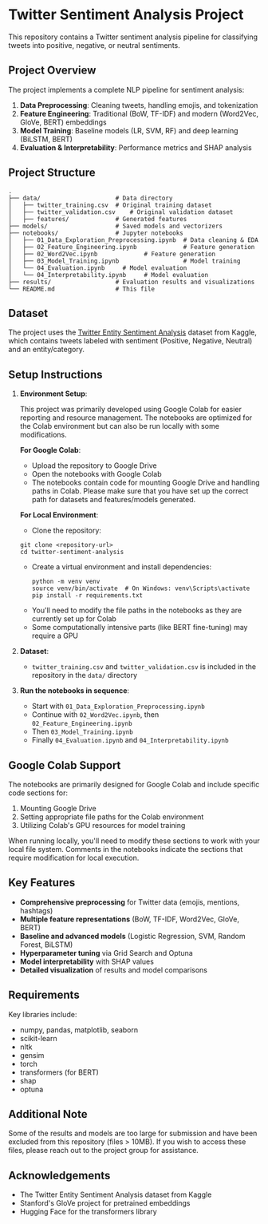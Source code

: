 # Twitter Sentiment Analysis Project

This repository contains a Twitter sentiment analysis pipeline for classifying tweets into positive, negative, or neutral sentiments.

## Project Overview

The project implements a complete NLP pipeline for sentiment analysis:

1. **Data Preprocessing**: Cleaning tweets, handling emojis, and tokenization
2. **Feature Engineering**: Traditional (BoW, TF-IDF) and modern (Word2Vec, GloVe, BERT) embeddings
3. **Model Training**: Baseline models (LR, SVM, RF) and deep learning (BiLSTM, BERT)
4. **Evaluation & Interpretability**: Performance metrics and SHAP analysis

## Project Structure

```
.
├── data/                     # Data directory
│   ├── twitter_training.csv  # Original training dataset
│   ├── twitter_validation.csv    # Original validation dataset
│   ├── features/             # Generated features
├── models/                   # Saved models and vectorizers
├── notebooks/                # Jupyter notebooks
│   ├── 01_Data_Exploration_Preprocessing.ipynb  # Data cleaning & EDA
│   ├── 02_Feature_Engineering.ipynb             # Feature generation
│   ├── 02_Word2Vec.ipynb             # Feature generation
│   ├── 03_Model_Training.ipynb                  # Model training
│   └── 04_Evaluation.ipynb     # Model evaluation
│   └── 04_Interpretability.ipynb     # Model evaluation
├── results/                  # Evaluation results and visualizations
└── README.md                 # This file
```

## Dataset

The project uses the [Twitter Entity Sentiment Analysis](https://www.kaggle.com/datasets/jp797498e/twitter-entity-sentiment-analysis) dataset from Kaggle, which contains tweets labeled with sentiment (Positive, Negative, Neutral) and an entity/category.

## Setup Instructions
1. **Environment Setup**:
   
   This project was primarily developed using Google Colab for easier reporting and resource management. The notebooks are optimized for the Colab environment but can also be run locally with some modifications.
   
   **For Google Colab**:
   - Upload the repository to Google Drive
   - Open the notebooks with Google Colab
   - The notebooks contain code for mounting Google Drive and handling paths in Colab. Please make sure that you have set up the correct path for datasets and features/models generated. 
   
   **For Local Environment**:
   - Clone the repository:
   ```
   git clone <repository-url>
   cd twitter-sentiment-analysis
   ```
   - Create a virtual environment and install dependencies:
     ```
     python -m venv venv
     source venv/bin/activate  # On Windows: venv\Scripts\activate
     pip install -r requirements.txt
     ```
   - You'll need to modify the file paths in the notebooks as they are currently set up for Colab
   - Some computationally intensive parts (like BERT fine-tuning) may require a GPU

2. **Dataset**:
   - `twitter_training.csv` and `twitter_validation.csv` is included in the repository in the `data/` directory

3. **Run the notebooks in sequence**:
   - Start with `01_Data_Exploration_Preprocessing.ipynb`
   - Continue with `02_Word2Vec.ipynb`, then `02_Feature_Engineering.ipynb`
   - Then `03_Model_Training.ipynb`
   - Finally `04_Evaluation.ipynb` and `04_Interpretability.ipynb`

## Google Colab Support

The notebooks are primarily designed for Google Colab and include specific code sections for:

1. Mounting Google Drive
2. Setting appropriate file paths for the Colab environment
3. Utilizing Colab's GPU resources for model training

When running locally, you'll need to modify these sections to work with your local file system. Comments in the notebooks indicate the sections that require modification for local execution.

## Key Features

- **Comprehensive preprocessing** for Twitter data (emojis, mentions, hashtags)
- **Multiple feature representations** (BoW, TF-IDF, Word2Vec, GloVe, BERT)
- **Baseline and advanced models** (Logistic Regression, SVM, Random Forest, BiLSTM)
- **Hyperparameter tuning** via Grid Search and Optuna
- **Model interpretability** with SHAP values
- **Detailed visualization** of results and model comparisons

## Requirements

Key libraries include:

- numpy, pandas, matplotlib, seaborn
- scikit-learn
- nltk
- gensim
- torch
- transformers (for BERT)
- shap
- optuna

## Additional Note

Some of the results and models are too large for submission and have been excluded from this repository (files > 10MB). If you wish to access these files, please reach out to the project group for assistance.

## Acknowledgements

- The Twitter Entity Sentiment Analysis dataset from Kaggle
- Stanford's GloVe project for pretrained embeddings
- Hugging Face for the transformers library 